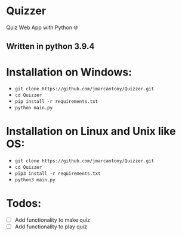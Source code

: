 # Quizzer
Quiz Web App with Python 🌐

<!-- ## Quizzer: [URL After Deployed] -->

## Written in python 3.9.4

# Installation on Windows:
* `git clone https://github.com/jmarcantony/Quizzer.git`
* `cd Quizzer`
* `pip install -r requirements.txt`
* `python main.py`

# Installation on Linux and Unix like OS:
* `git clone https://github.com/jmarcantony/Quizzer.git`
* `cd Quizzer`
* `pip3 install -r requirements.txt`
* `python3 main.py`

# Todos:
- [ ] Add functionality to make quiz
- [ ] Add functionality to play quiz